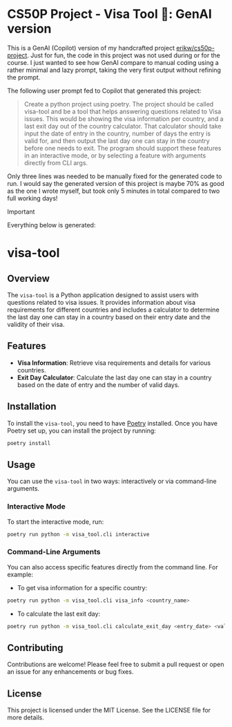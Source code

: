 # CS50P Project - Visa Tool 🛂: GenAI version
This is a GenAI (Copilot) version of my handcrafted project [erikw/cs50p-project](https://github.com/erikw/cs50p-project). Just for fun, the code in this project was not used during or for the course. I just wanted to see how GenAI compare to manual coding using a rather minimal and lazy prompt, taking the very first output without refining the prompt.

The following user prompt fed to Copilot that generated this project:

> Create a python project using poetry. The project should be called visa-tool and be a tool that helps answering questions related to Visa issues. This would be showing the visa information per country, and a last exit day out of the country calculator. That calculator should take input the date of entry in the country, number of days the entry is valid for, and then output the last day one can stay in the country before one needs to exit. The program should support these features in an interactive mode, or by selecting a feature with arguments directly from CLI args.

Only three lines was needed to be manually fixed for the generated code to run. I would say the generated version of this project is maybe 70% as good as the one I wrote myself, but took only 5 minutes in total compared to two full working days!



> [!IMPORTANT]
> Everything below is generated:

# visa-tool

## Overview
The `visa-tool` is a Python application designed to assist users with questions related to visa issues. It provides information about visa requirements for different countries and includes a calculator to determine the last day one can stay in a country based on their entry date and the validity of their visa.

## Features
- **Visa Information**: Retrieve visa requirements and details for various countries.
- **Exit Day Calculator**: Calculate the last day one can stay in a country based on the date of entry and the number of valid days.

## Installation
To install the `visa-tool`, you need to have [Poetry](https://python-poetry.org/) installed. Once you have Poetry set up, you can install the project by running:

```bash
poetry install
```

## Usage
You can use the `visa-tool` in two ways: interactively or via command-line arguments.

### Interactive Mode
To start the interactive mode, run:

```bash
poetry run python -m visa_tool.cli interactive
```

### Command-Line Arguments
You can also access specific features directly from the command line. For example:

- To get visa information for a specific country:

```bash
poetry run python -m visa_tool.cli visa_info <country_name>
```

- To calculate the last exit day:

```bash
poetry run python -m visa_tool.cli calculate_exit_day <entry_date> <valid_days>
```

## Contributing
Contributions are welcome! Please feel free to submit a pull request or open an issue for any enhancements or bug fixes.

## License
This project is licensed under the MIT License. See the LICENSE file for more details.
